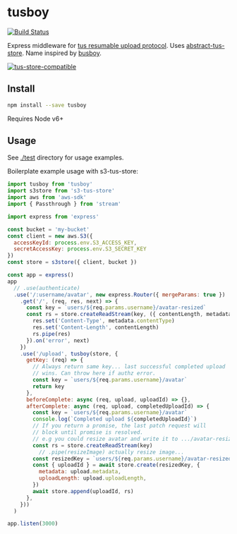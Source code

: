 # tusboy

[![Build Status](https://travis-ci.org/blockai/tusboy.svg?branch=master)](https://travis-ci.org/blockai/tusboy)

Express middleware for [tus resumable upload protocol](http://tus.io/).
Uses [abstract-tus-store](https://github.com/blockai/abstract-tus-store).
Name inspired by [busboy](https://github.com/mscdex/busboy).

[![tus-store-compatible](https://github.com/blockai/abstract-tus-store/raw/master/badge.png)](https://github.com/blockai/abstract-tus-store)

## Install

```bash
npm install --save tusboy
```

Requires Node v6+

## Usage

See [./test](./test) directory for usage examples.

Boilerplate example usage with s3-tus-store:

```javascript
import tusboy from 'tusboy'
import s3store from 's3-tus-store'
import aws from 'aws-sdk'
import { Passthrough } from 'stream'

import express from 'express'

const bucket = 'my-bucket'
const client = new aws.S3({
  accessKeyId: process.env.S3_ACCESS_KEY,
  secretAccessKey: process.env.S3_SECRET_KEY
})
const store = s3store({ client, bucket })

const app = express()
app
  // .use(authenticate)
  .use('/:username/avatar', new express.Router({ mergeParams: true })
    .get('/', (req, res, next) => {
      const key = `users/${req.params.username}/avatar-resized`
      const rs = store.createReadStream(key, ({ contentLength, metadata }) => {
        res.set('Content-Type', metadata.contentType)
        res.set('Content-Length', contentLength)
        rs.pipe(res)
      }).on('error', next)
    })
    .use('/upload', tusboy(store, {
      getKey: (req) => {
        // Always return same key... last successful completed upload
        // wins. Can throw here if authz error.
        const key = `users/${req.params.username}/avatar`
        return key
      },
      beforeComplete: async (req, upload, uploadId) => {},
      afterComplete: async (req, upload, completedUploadId) => {
        const key = `users/${req.params.username}/avatar`
        console.log(`Completed upload ${completedUploadId}`)
        // If you return a promise, the last patch request will
        // block until promise is resolved.
        // e.g you could resize avatar and write it to .../avatar-resized
        const rs = store.createReadStream(key)
          // .pipe(resizeImage) actually resize image...
        const resizedKey = `users/${req.params.username}/avatar-resized`
        const { uploadId } = await store.create(resizedKey, {
          metadata: upload.metadata,
          uploadLength: upload.uploadLength,
        })
        await store.append(uploadId, rs)
      },
    }))
  )

app.listen(3000)
```